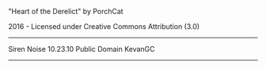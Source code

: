 "Heart of the Derelict"
by PorchCat

2016 - Licensed under
Creative Commons
Attribution (3.0)

---

Siren Noise
10.23.10
Public Domain
KevanGC

---
